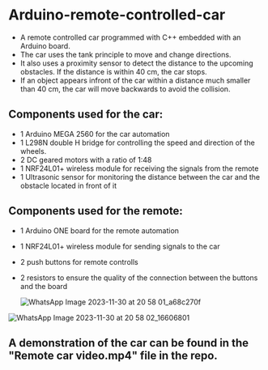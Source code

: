 # Arduino-remote-controlled-car

- A remote controlled car programmed with C++ embedded with an Arduino board.
- The car uses the tank principle to move and change directions.
- It also uses a proximity sensor to detect the distance to the upcoming obstacles. If the distance is within 40 cm, the car stops.
- If an object appears infront of the car within a distance much smaller than 40 cm, the car will move backwards to avoid the collision.

## Components used for the car:
- 1 Arduino MEGA 2560 for the car automation
- 1 L298N double H bridge for controlling the speed and direction of the wheels.
- 2 DC geared motors with a ratio of 1:48
- 1 NRF24L01+ wireless module for receiving the signals from the remote
- 1 Ultrasonic sensor for monitoring the distance between the car and the obstacle located in front of it

## Components used for the remote:
- 1 Arduino ONE board for the remote automation
- 1 NRF24L01+ wireless module for sending signals to the car
- 2 push buttons for remote controlls
- 2 resistors to ensure the quality of the connection between the buttons and the board

  ![WhatsApp Image 2023-11-30 at 20 58 01_a68c270f](https://github.com/developer980/Arduino-remote-controlled-car/assets/91996303/2af79bed-f0d7-49e2-a415-66e13a6a36c9)
  
![WhatsApp Image 2023-11-30 at 20 58 02_16606801](https://github.com/developer980/Arduino-remote-controlled-car/assets/91996303/fac69afe-548d-46fa-b10f-fff7564a5300)

## A demonstration of the car can be found in the "Remote car video.mp4" file in the repo.
